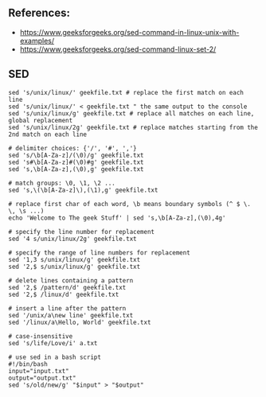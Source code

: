 ## References:

- https://www.geeksforgeeks.org/sed-command-in-linux-unix-with-examples/ 
- https://www.geeksforgeeks.org/sed-command-linux-set-2/

## SED

``` shell
sed 's/unix/linux/' geekfile.txt # replace the first match on each line
sed 's/unix/linux/' < geekfile.txt " the same output to the console
sed 's/unix/linux/g' geekfile.txt # replace all matches on each line, global replacement
sed 's/unix/linux/2g' geekfile.txt # replace matches starting from the 2nd match on each line
```

``` shell
# delimiter choices: {'/', '#', ','}
sed 's/\b[A-Za-z]/(\0)/g' geekfile.txt
sed 's#\b[A-Za-z]#(\0)#g' geekfile.txt
sed 's,\b[A-Za-z],(\0),g' geekfile.txt
```

``` shell
# match groups: \0, \1, \2 ...
sed 's,\(\b[A-Za-z]\),(\1),g' geekfile.txt
```

``` shell
# replace first char of each word, \b means boundary symbols (^ $ \. \, \s ...)
echo 'Welcome to The geek Stuff' | sed 's,\b[A-Za-z],(\0),4g'
```

``` shell
# specify the line number for replacement
sed '4 s/unix/linux/2g' geekfile.txt
```

``` shell
# specify the range of line numbers for replacement
sed '1,3 s/unix/linux/g' geekfile.txt
sed '2,$ s/unix/linux/g' geekfile.txt
```

``` shell
# delete lines containing a pattern
sed '2,$ /pattern/d' geekfile.txt
sed '2,$ /linux/d' geekfile.txt
```

``` shell
# insert a line after the pattern
sed '/unix/a\new line' geekfile.txt
sed '/linux/a\Hello, World' geekfile.txt
```

``` shell
# case-insensitive
sed 's/life/Love/i' a.txt
```

``` shell
# use sed in a bash script
#!/bin/bash
input="input.txt"
output="output.txt"
sed 's/old/new/g' "$input" > "$output"
```
